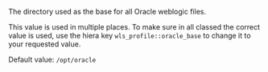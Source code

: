 The directory used as the base for all Oracle weblogic files.

This value is used in multiple places. To make sure in all classed the correct value is used, use the hiera key `wls_profile::oracle_base` to change it to your requested value.

Default value: `/opt/oracle`
